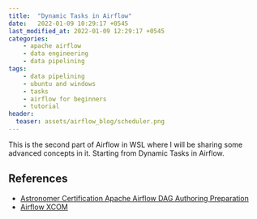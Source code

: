 ```yaml
---
title:  "Dynamic Tasks in Airflow"
date:   2022-01-09 10:29:17 +0545
last_modified_at: 2022-01-09 12:29:17 +0545
categories:
    - apache airflow
    - data engineering
    - data pipelining
tags:
    - data pipelining
    - ubuntu and windows
    - tasks
    - airflow for beginners
    - tutorial
header:
  teaser: assets/airflow_blog/scheduler.png
---
```


This is the second part of Airflow in WSL where I will be sharing some advanced concepts in it. Starting from Dynamic Tasks in Airflow.





## References
* [Astronomer Certification Apache Airflow DAG Authoring Preparation](https://academy.astronomer.io/astronomer-certification-apache-airflow-dag-authoring-preparation)
* [Airflow XCOM](https://marclamberti.com/blog/airflow-xcom/)
    
